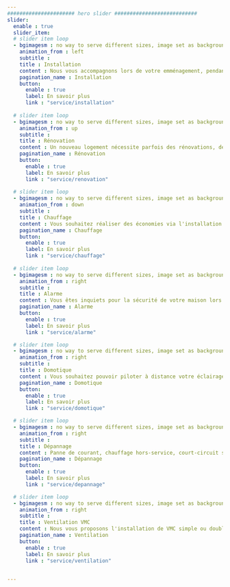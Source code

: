 ```yaml
---
###################### hero slider ###########################
slider:
  enable : true
  slider_item:
  # slider item loop
  - bgimagesm : no way to serve different sizes, image set as background with internal CSS from index.html
    animation_from : left
    subtitle : 
    title : Installation
    content : Nous vous accompagnons lors de votre emménagement, pendant ou après la construction de votre habitation. Installation de votre tableau électrique, d'une alarme incendie, cablage, ajout de prises... nous sommes là pour vous!
    pagination_name : Installation
    button:
      enable : true
      label: En savoir plus
      link : "service/installation"
      
  # slider item loop
  - bgimagesm : no way to serve different sizes, image set as background with internal CSS from index.html
    animation_from : up
    subtitle : 
    title : Rénovation
    content : Un nouveau logement nécessite parfois des rénovations, de légères à relativement lourdes. Nous établissons un diagnostic si besoin, et nous engageons à remettre aux normes l'ensemble de vos installations électriques
    pagination_name : Rénovation
    button:
      enable : true
      label: En savoir plus
      link : "service/renovation"
      
  # slider item loop
  - bgimagesm : no way to serve different sizes, image set as background with internal CSS from index.html
    animation_from : down
    subtitle : 
    title : Chauffage
    content : Vous souhaitez réaliser des économies via l'installation de radiateurs récents? Ou vous aimeriez installer un chauffe-serviette dans votre salle de bains? Contactez-nous!
    pagination_name : Chauffage
    button:
      enable : true
      label: En savoir plus
      link : "service/chauffage"
      
  # slider item loop
  - bgimagesm : no way to serve different sizes, image set as background with internal CSS from index.html
    animation_from : right
    subtitle : 
    title : Alarme
    content : Vous êtes inquiets pour la sécurité de votre maison lors de vos départs en vacances? Nous vous installerons une alarme correspondant à vos besoins.
    pagination_name : Alarme
    button:
      enable : true
      label: En savoir plus
      link : "service/alarme"

  # slider item loop
  - bgimagesm : no way to serve different sizes, image set as background with internal CSS from index.html
    animation_from : right
    subtitle : 
    title : Domotique
    content : Vous souhaitez pouvoir piloter à distance votre éclairage, vos volets ou portails, votre chauffage? Notre expérience en matière de domotique nous permet de connecter votre maison selon vos souhaits.
    pagination_name : Domotique
    button:
      enable : true
      label: En savoir plus
      link : "service/domotique"

  # slider item loop
  - bgimagesm : no way to serve different sizes, image set as background with internal CSS from index.html
    animation_from : right
    subtitle :
    title : Dépannage
    content : Panne de courant, chauffage hors-service, court-circuit suite à une innondation? N'hésitez pas à nous contacter afin de planifier une intervention.
    pagination_name : Dépannage
    button:
      enable : true
      label: En savoir plus
      link : "service/depannage"

  # slider item loop
  - bgimagesm : no way to serve different sizes, image set as background with internal CSS from index.html
    animation_from : right
    subtitle :
    title : Ventilation VMC
    content : Nous vous proposons l'installation de VMC simple ou double flux.
    pagination_name : Ventilation
    button:
      enable : true
      label: En savoir plus
      link : "service/ventilation"

    
---
```

